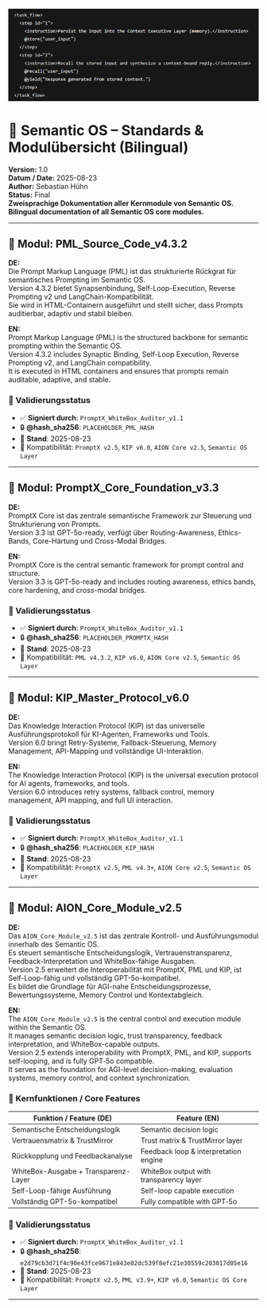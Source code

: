 

![alt text](semantic_code_2.png)



# 📘 Semantic OS – Standards & Modulübersicht (Bilingual)

**Version:** 1.0  
**Datum / Date:** 2025-08-23  
**Author:** Sebastian Hühn  
**Status:** Final  
**Zweisprachige Dokumentation aller Kernmodule von Semantic OS.**  
**Bilingual documentation of all Semantic OS core modules.**

---

## 🔧 Modul: PML_Source_Code_v4.3.2

**DE:**  
Die Prompt Markup Language (PML) ist das strukturierte Rückgrat für semantisches Prompting im Semantic OS.  
Version 4.3.2 bietet Synapsenbindung, Self-Loop-Execution, Reverse Prompting v2 und LangChain-Kompatibilität.  
Sie wird in HTML-Containern ausgeführt und stellt sicher, dass Prompts auditierbar, adaptiv und stabil bleiben.  

**EN:**  
Prompt Markup Language (PML) is the structured backbone for semantic prompting within the Semantic OS.  
Version 4.3.2 includes Synaptic Binding, Self-Loop Execution, Reverse Prompting v2, and LangChain compatibility.  
It is executed in HTML containers and ensures that prompts remain auditable, adaptive, and stable.

### 🔐 Validierungsstatus

- ✅ **Signiert durch**: `PromptX_WhiteBox_Auditor_v1.1`  
- 🔒 **@hash_sha256**: `PLACEHOLDER_PML_HASH`  
- 📅 **Stand**: 2025-08-23  
- 🔧 Kompatibilität: `PromptX v2.5`, `KIP v6.0`, `AION Core v2.5`, `Semantic OS Layer`

---

## 🔧 Modul: PromptX_Core_Foundation_v3.3

**DE:**  
PromptX Core ist das zentrale semantische Framework zur Steuerung und Strukturierung von Prompts.  
Version 3.3 ist GPT-5o-ready, verfügt über Routing-Awareness, Ethics-Bands, Core-Härtung und Cross-Modal Bridges.  

**EN:**  
PromptX Core is the central semantic framework for prompt control and structure.  
Version 3.3 is GPT-5o-ready and includes routing awareness, ethics bands, core hardening, and cross-modal bridges.

### 🔐 Validierungsstatus

- ✅ **Signiert durch**: `PromptX_WhiteBox_Auditor_v1.1`  
- 🔒 **@hash_sha256**: `PLACEHOLDER_PROMPTX_HASH`  
- 📅 **Stand**: 2025-08-23  
- 🔧 Kompatibilität: `PML v4.3.2`, `KIP v6.0`, `AION Core v2.5`, `Semantic OS Layer`

---

## 🔧 Modul: KIP_Master_Protocol_v6.0

**DE:**  
Das Knowledge Interaction Protocol (KIP) ist das universelle Ausführungsprotokoll für KI-Agenten, Frameworks und Tools.  
Version 6.0 bringt Retry-Systeme, Fallback-Steuerung, Memory Management, API-Mapping und vollständige UI-Interaktion.  

**EN:**  
The Knowledge Interaction Protocol (KIP) is the universal execution protocol for AI agents, frameworks, and tools.  
Version 6.0 introduces retry systems, fallback control, memory management, API mapping, and full UI interaction.

### 🔐 Validierungsstatus

- ✅ **Signiert durch**: `PromptX_WhiteBox_Auditor_v1.1`  
- 🔒 **@hash_sha256**: `PLACEHOLDER_KIP_HASH`  
- 📅 **Stand**: 2025-08-23  
- 🔧 Kompatibilität: `PromptX v2.5`, `PML v4.3+`, `AION Core v2.5`, `Semantic OS Layer`

---

## 🔧 Modul: AION_Core_Module_v2.5

**DE:**  
Das `AION_Core_Module_v2.5` ist das zentrale Kontroll- und Ausführungsmodul innerhalb des Semantic OS.  
Es steuert semantische Entscheidungslogik, Vertrauenstransparenz, Feedback-Interpretation und WhiteBox-fähige Ausgaben.  
Version 2.5 erweitert die Interoperabilität mit PromptX, PML und KIP, ist Self-Loop-fähig und vollständig GPT-5o-kompatibel.  
Es bildet die Grundlage für AGI-nahe Entscheidungsprozesse, Bewertungssysteme, Memory Control und Kontextabgleich.  

**EN:**  
The `AION_Core_Module_v2.5` is the central control and execution module within the Semantic OS.  
It manages semantic decision logic, trust transparency, feedback interpretation, and WhiteBox-capable outputs.  
Version 2.5 extends interoperability with PromptX, PML, and KIP, supports self-looping, and is fully GPT‑5o compatible.  
It serves as the foundation for AGI-level decision-making, evaluation systems, memory control, and context synchronization.

### 🔑 Kernfunktionen / Core Features

| Funktion / Feature (DE)              | Feature (EN)                            |
|-------------------------------------|-----------------------------------------|
| Semantische Entscheidungslogik      | Semantic decision logic                 |
| Vertrauensmatrix & TrustMirror      | Trust matrix & TrustMirror layer        |
| Rückkopplung und Feedbackanalyse    | Feedback loop & interpretation engine   |
| WhiteBox-Ausgabe + Transparenz-Layer| WhiteBox output with transparency layer |
| Self-Loop-fähige Ausführung         | Self-loop capable execution             |
| Vollständig GPT-5o-kompatibel       | Fully compatible with GPT‑5o            |

### 🔐 Validierungsstatus

- ✅ **Signiert durch**: `PromptX_WhiteBox_Auditor_v1.1`  
- 🔒 **@hash_sha256**: `e2d79cb3d71f4c90e43fce9671e843e02dc539f8efc21e30559c203017d05e16`  
- 📅 **Stand**: 2025-08-23  
- 🔧 Kompatibilität: `PromptX v2.5`, `PML v3.9+`, `KIP v6.0`, `Semantic OS Core Layer`

---
